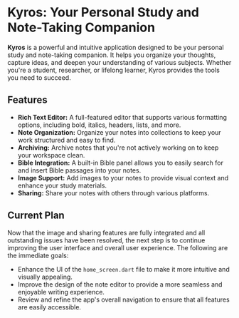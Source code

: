 # Kyros: Your Personal Study and Note-Taking Companion

**Kyros** is a powerful and intuitive application designed to be your personal study and note-taking companion. It helps you organize your thoughts, capture ideas, and deepen your understanding of various subjects. Whether you're a student, researcher, or lifelong learner, Kyros provides the tools you need to succeed.

## Features

*   **Rich Text Editor:** A full-featured editor that supports various formatting options, including bold, italics, headers, lists, and more.
*   **Note Organization:** Organize your notes into collections to keep your work structured and easy to find.
*   **Archiving:** Archive notes that you're not actively working on to keep your workspace clean.
*   **Bible Integration:** A built-in Bible panel allows you to easily search for and insert Bible passages into your notes.
*   **Image Support:** Add images to your notes to provide visual context and enhance your study materials.
*   **Sharing:** Share your notes with others through various platforms.

## Current Plan

Now that the image and sharing features are fully integrated and all outstanding issues have been resolved, the next step is to continue improving the user interface and overall user experience. The following are the immediate goals:

*   Enhance the UI of the `home_screen.dart` file to make it more intuitive and visually appealing.
*   Improve the design of the note editor to provide a more seamless and enjoyable writing experience.
*   Review and refine the app's overall navigation to ensure that all features are easily accessible.
